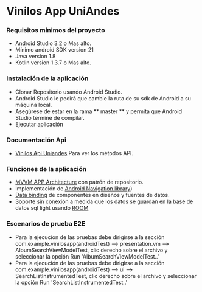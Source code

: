 # Vinilos App UniAndes

### Requisitos mínimos del proyecto
* Android Studio 3.2 o Mas alto.
* Mínimo android SDK version 21
* Java version 1.8
* Kotlin version 1.3.7 o Mas alto.

### Instalación de la aplicación
* Clonar Repositorio usando Android Studio.
* Android Studio le pedirá que cambie la ruta de su sdk de Android a su máquina local.
* Asegúrese de estar en la rama ** master ** y permita que Android Studio termine de compilar.
* Ejecutar aplicación

### Documentación Api
* [Vinilos Api Uniandes](https://documenter.getpostman.com/view/8840688/SzmZd1L6#b7d73d9e-bc61-4ce1-a89a-1bde475986a6) Para ver los métodos API.

### Funciones de la aplicación
* [MVVM APP Architecture](https://developer.android.com/jetpack/guide) con patrón de repositorio.
* Implementación de [Android Navigation library](https://developer.android.com/guide/navigation))
* [Data binding](https://developer.android.com/jetpack/androidx/releases/databinding) de componentes en diseños y fuentes de datos.
* Soporte sin conexión a medida que los datos se guardan en la base de datos sql light usando [ROOM](https://developer.android.com/topic/libraries/architecture/room)

### Escenarios de prueba E2E
* Para la ejecución de las pruebas debe dirigirse a la sección com.example.vinilosapp(androidTest) --> presentation.vm --> AlbumSearchViewModelTest, clic derecho sobre el archivo y seleccionar la opción Run 'AlbumSearchViewModelTest..'
* Para la ejecución de las pruebas debe dirigirse a la sección com.example.vinilosapp(androidTest) --> ui --> SearchListInstrumentedTest, clic derecho sobre el archivo y seleccionar la opción Run 'SearchListInstrumentedTest..'

